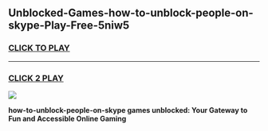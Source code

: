 
## Unblocked-Games-how-to-unblock-people-on-skype-Play-Free-5niw5
<h3>
<a href="https://premium76.site?title=how-to-unblock-people-on-skype&ref=18A1">CLICK TO PLAY</a></h3>
<hr>

<h3>
<a href="https://premium76.site?title=how-to-unblock-people-on-skype&ref=18A1">CLICK 2 PLAY</a>
  
</h3>

<a href="https://premium76.site?title=how-to-unblock-people-on-skype&ref=18A1"><img src="https://clearcache.store/games.png"></a>


**how-to-unblock-people-on-skype games unblocked: Your Gateway to Fun and Accessible Online Gaming**
